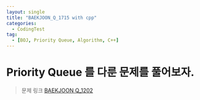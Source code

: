 ```yaml
---
layout: single
title: "BAEKJOON_Q_1715 with cpp"
categories:
  - CodingTest
tag:
  - [BOJ, Priority Queue, Algorithm, C++]
---
```


# Priority Queue 를 다룬 문제를 풀어보자.

> 문제 링크
> [BAEKJOON Q_1202](https://www.acmicpc.net/problem/1715)

